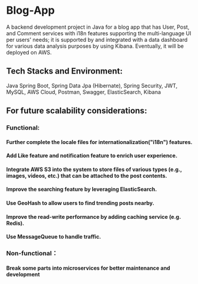 # Blog-App
A backend development project in Java for a blog app that has User, Post, and Comment services with i18n features supporting the multi-language UI per users' needs; it is supported by and integrated with a data dashboard for various data analysis purposes by using Kibana. Eventually, it will be deployed on AWS.

## Tech Stacks and Environment:
Java Spring Boot, Spring Data Jpa (Hibernate), Spring Security, JWT, MySQL, AWS Cloud, Postman, Swagger, ElasticSearch, Kibana

## For future scalability considerations:
### Functional:
#### Further complete the locale files for internationalization("i18n") features.
#### Add Like feature and notification feature to enrich user experience.
#### Integrate AWS S3 into the system to store files of various types (e.g., images, videos, etc.) that can be attached to the post contents.
#### Improve the searching feature by leveraging ElasticSearch.
#### Use GeoHash to allow users to find trending posts nearby.
#### Improve the read-write performance by adding caching service (e.g. Redis).
#### Use MessageQueue to handle traffic.

### Non-functional：
#### Break some parts into microservices for better maintenance and development

